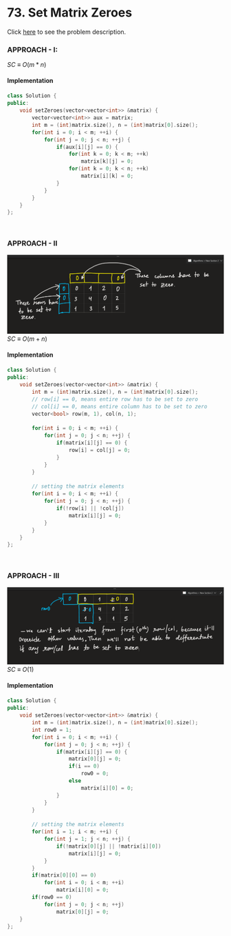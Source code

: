 # 73. Set Matrix Zeroes
Click [here](https://leetcode.com/problems/set-matrix-zeroes/description/) to see the problem description.   

### APPROACH - I:
$SC\ \equiv\ O(m*n)$   

#### Implementation
```cpp
class Solution {
public:
    void setZeroes(vector<vector<int>> &matrix) {
        vector<vector<int>> aux = matrix;
        int m = (int)matrix.size(), n = (int)matrix[0].size();
        for(int i = 0; i < m; ++i) {
            for(int j = 0; j < n; ++j) {
                if(aux[i][j] == 0) {
                    for(int k = 0; k < m; ++k)
                        matrix[k][j] = 0;
                    for(int k = 0; k < n; ++k)
                        matrix[i][k] = 0;
                }
            }
        }
    }
};
```

&nbsp;

### APPROACH - II
![explanation-image](https://github.com/sahsan73/cp/blob/main/Problems-%26%26-Solutions/LeetCode/assets/images/73-approach-2.png)   
$SC\ \equiv\ O(m + n)$   

#### Implementation
```cpp
class Solution {
public:
    void setZeroes(vector<vector<int>> &matrix) {
        int m = (int)matrix.size(), n = (int)matrix[0].size();
        // row[i] == 0, means entire row has to be set to zero
        // col[i] == 0, means entire column has to be set to zero
        vector<bool> row(m, 1), col(n, 1);

        for(int i = 0; i < m; ++i) {
            for(int j = 0; j < n; ++j) {
                if(matrix[i][j] == 0) {
                    row[i] = col[j] = 0;
                }
            }
        }

        // setting the matrix elements
        for(int i = 0; i < m; ++i) {
            for(int j = 0; j < n; ++j) {
                if(!row[i] || !col[j])
                    matrix[i][j] = 0;
            }
        }
    }
}; 
```

&nbsp;

### APPROACH - III
![explanation-image](https://github.com/sahsan73/cp/blob/main/Problems-%26%26-Solutions/LeetCode/assets/images/73-approach-3.png)   
$SC\ \equiv\ O(1)$   

#### Implementation
```cpp
class Solution {
public:
    void setZeroes(vector<vector<int>> &matrix) {
        int m = (int)matrix.size(), n = (int)matrix[0].size();
        int row0 = 1;
        for(int i = 0; i < m; ++i) {
            for(int j = 0; j < n; ++j) {
                if(matrix[i][j] == 0) {
                    matrix[0][j] = 0;
                    if(i == 0)
                        row0 = 0;
                    else
                        matrix[i][0] = 0;
                }
            }
        }

        // setting the matrix elements
        for(int i = 1; i < m; ++i) {
            for(int j = 1; j < n; ++j) {
                if(!matrix[0][j] || !matrix[i][0])
                    matrix[i][j] = 0;
            }
        }
        if(matrix[0][0] == 0)
            for(int i = 0; i < m; ++i)
                matrix[i][0] = 0;
        if(row0 == 0)
            for(int j = 0; j < n; ++j)
                matrix[0][j] = 0;
    }
};
```
